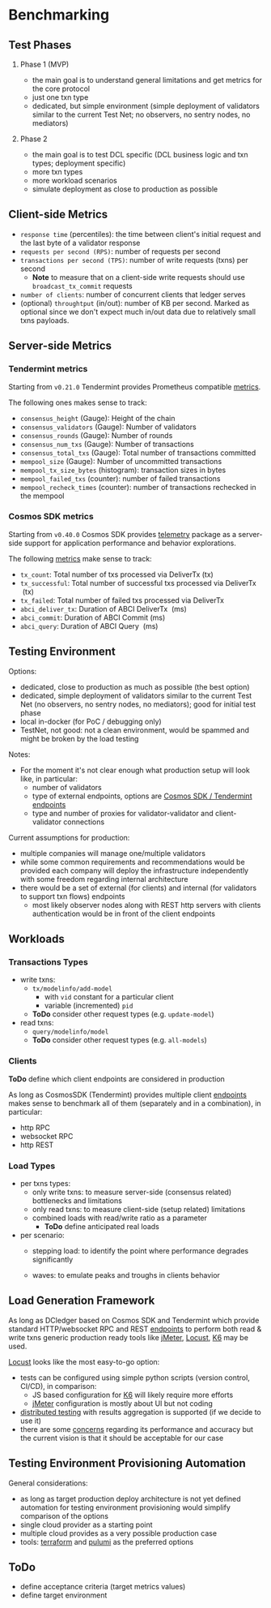 # Benchmarking

## Test Phases

1. Phase 1 (MVP)
   - the main goal is to understand general limitations and get metrics for the core protocol
   - just one txn type
   - dedicated, but simple environment (simple deployment of validators similar to the current Test Net; no observers, no sentry nodes, no mediators)

2. Phase 2
   - the main goal is to test DCL specific (DCL business logic and txn types; deployment specific)  
   - more txn types  
   - more workload scenarios
   - simulate deployment as close to production as possible

## Client-side Metrics

- `response time` (percentiles): the time between client's initial request and the last byte of a validator response
- `requests per second (RPS)`: number of requests per second
- `transactions per second (TPS)`: number of write requests (txns) per second
  - **Note** to measure that on a client-side write requests should use `broadcast_tx_commit` requests
- `number of clients`: number of concurrent clients that ledger serves
- (optional) `throughtput` (in/out): number of KB per second. Marked as optional since we don't expect much in/out data due to relatively small txns payloads.

## Server-side Metrics

### Tendermint metrics

Starting from `v0.21.0` Tendermint provides Prometheus compatible [metrics](https://docs.tendermint.com/v0.34/tendermint-core/metrics.html).

The following ones makes sense to track:

- `consensus_height` (Gauge): Height of the chain
- `consensus_validators` (Gauge): Number of validators
- `consensus_rounds` (Gauge): Number of rounds
- `consensus_num_txs` (Gauge): Number of transactions
- `consensus_total_txs` (Gauge): Total number of transactions committed
- `mempool_size` (Gauge): Number of uncommitted transactions
- `mempool_tx_size_bytes` (histogram): transaction sizes in bytes
- `mempool_failed_txs` (counter): number of failed transactions
- `mempool_recheck_times` (counter): number of transactions rechecked in the mempool

### Cosmos SDK metrics

Starting from `v0.40.0` Cosmos SDK provides [telemetry](https://docs.cosmos.network/v0.45/core/telemetry.html) package as a server-side support for application performance and behavior explorations.

The following [metrics](https://docs.cosmos.network/v0.45/core/telemetry.html#supported-metrics) make sense to track:

- `tx_count`: Total number of txs processed via DeliverTx (tx)
- `tx_successful`: Total number of successful txs processed via DeliverTx  (tx)
- `tx_failed`: Total number of failed txs processed via DeliverTx
- `abci_deliver_tx`: Duration of ABCI DeliverTx  (ms)
- `abci_commit`: Duration of ABCI Commit (ms)
- `abci_query`: Duration of ABCI Query  (ms)

## Testing Environment

Options:

- dedicated, close to production as much as possible (the best option)
- dedicated, simple deployment of validators similar to the current Test Net (no observers, no sentry nodes, no mediators);
  good for initial test phase
- local in-docker (for PoC / debugging only)
- TestNet, not good: not a clean environment, would be spammed and might be broken by the load testing

Notes:

- For the moment it's not clear enough what production setup will look like, in particular:
  - number of validators
  - type of external endpoints, options are [Cosmos SDK / Tendermint endpoints](https://docs.cosmos.network/v0.45/core/grpc_rest.html)
  - type and number of proxies for validator-validator and client-validator connections

Current assumptions for production:

- multiple companies will manage one/multiple validators
- while some common requirements and recommendations would be provided each company will deploy the infrastructure independently with some freedom regarding internal architecture
- there would be a set of external (for clients) and internal (for validators to support txn flows) endpoints
  - most likely observer nodes along with REST http servers with clients authentication would be in front of the client endpoints

## Workloads

### Transactions Types

- write txns:
  - `tx/modelinfo/add-model`
    - with `vid` constant for a particular client
    - variable (incremented) `pid`
  - **ToDo** consider other request types (e.g. `update-model`)
- read txns:
  - `query/modelinfo/model`
  - **ToDo** consider other request types (e.g. `all-models`)

### Clients

**ToDo** define which client endpoints are considered in production

As long as CosmosSDK (Tendermint) provides multiple client [endpoints](https://docs.cosmos.network/v0.45/core/grpc_rest.html) makes sense to benchmark all of them (separately and in a combination), in particular:

- http RPC
- websocket RPC
- http REST

### Load Types

- per txns types:
  - only write txns: to measure server-side (consensus related) bottlenecks and limitations
  - only read txns: to measure client-side (setup related) limitations
  - combined loads with read/write ratio as a parameter
    - **ToDo** define anticipated real loads
- per scenario:
  - stepping load: to identify the point where performance degrades significantly

  - waves: to emulate peaks and troughs in clients behavior

## Load Generation Framework

As long as DCledger based on Cosmos SDK and Tendermint which provide standard HTTP/websocket RPC and REST  [endpoints](https://docs.cosmos.network/v0.45/core/grpc_rest.html) to perform both read & write txns generic production ready tools like [jMeter](https://jmeter.apache.org/), [Locust](https://locust.io/), [K6](https://k6.io/) may be used.

[Locust](https://locust.io/) looks like the most easy-to-go option:

- tests can be configured using simple python scripts (version control, CI/CD), in comparison:
  - JS based configuration for [K6](https://k6.io/) will likely require more efforts
  - [jMeter](https://jmeter.apache.org/) configuration is mostly about UI but not coding
- [distributed testing](http://docs.locust.io/en/stable/running-distributed.html) with results aggregation is supported (if we decide to use it)
- there are some [concerns](https://k6.io/blog/comparing-best-open-source-load-testing-tools/) regarding its performance and accuracy but the current vision is that it should be acceptable for our case

## Testing Environment Provisioning Automation

General considerations:

- as long as target production deploy architecture is not yet defined automation for testing environment provisioning would simplify comparison of the options
- single cloud provider as a starting point
- multiple cloud provides as a very possible production case
- tools: [terraform](https://www.terraform.io/) and [pulumi](https://www.pulumi.com/) as the preferred options

## ToDo

- define acceptance criteria (target metrics values)
- define target environment

